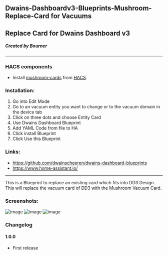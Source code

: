 ## Dwains-Dashboardv3-Blueprints-Mushroom-Replace-Card for Vacuums
## Replace Card for Dwains Dashboard v3
##### Created by Bourner
---


### HACS components

- Install [mushroom-cards](https://github.com/piitaya/lovelace-mushroom) from [HACS](https://hacs.xyz).

### Installation: 
  
1.  Go into Edit Mode
2.  Go to an vacuum entity you want to change or to the vacuum domain in the device tab
3.  Click on three dots and choose Entity Card
4.  Use Dwains Dashboard Blueprint
5.  Add YAML Code from file to HA
6.  Click install Blueprint
7.  Click Use this Blueprint


### Links:
* https://github.com/dwainscheeren/dwains-dashboard-blueprints
* https://www.home-assistant.io/

---

This is a Blueprint to replace an existing card which fits into DD3 Design.
This will replace the vacuum card of DD3 with the Mushroom Vacuum Card.


### Screenshots:
![image](https://user-images.githubusercontent.com/64064679/165519098-43d1d8f5-4056-4fe9-8474-dc9922c99aeb.png)
![image](https://user-images.githubusercontent.com/64064679/165518586-81fe842d-6b0c-4d22-a761-819946ed302e.png)
![image](https://user-images.githubusercontent.com/64064679/165518520-b9dc6cf1-ec40-4a20-8abf-376f3d722243.png)

### Changelog
#### 1.0.0
- First release
